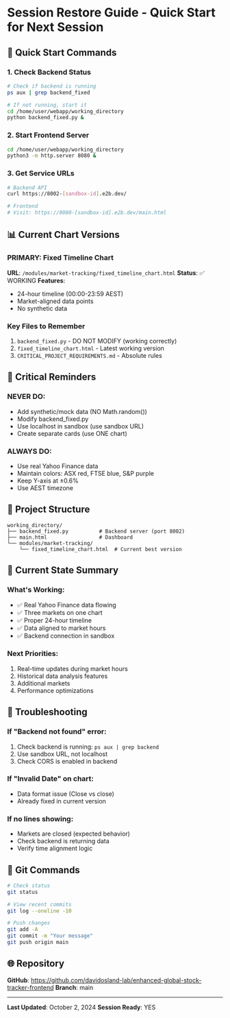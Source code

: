 # Session Restore Guide - Quick Start for Next Session

## 🚀 Quick Start Commands

### 1. Check Backend Status
```bash
# Check if backend is running
ps aux | grep backend_fixed

# If not running, start it
cd /home/user/webapp/working_directory
python backend_fixed.py &
```

### 2. Start Frontend Server
```bash
cd /home/user/webapp/working_directory
python3 -m http.server 8080 &
```

### 3. Get Service URLs
```bash
# Backend API
curl https://8002-[sandbox-id].e2b.dev/

# Frontend
# Visit: https://8080-[sandbox-id].e2b.dev/main.html
```

## 📊 Current Chart Versions

### PRIMARY: Fixed Timeline Chart
**URL**: `/modules/market-tracking/fixed_timeline_chart.html`
**Status**: ✅ WORKING
**Features**:
- 24-hour timeline (00:00-23:59 AEST)
- Market-aligned data points
- No synthetic data

### Key Files to Remember
1. `backend_fixed.py` - DO NOT MODIFY (working correctly)
2. `fixed_timeline_chart.html` - Latest working version
3. `CRITICAL_PROJECT_REQUIREMENTS.md` - Absolute rules

## 🔴 Critical Reminders

### NEVER DO:
- Add synthetic/mock data (NO Math.random())
- Modify backend_fixed.py
- Use localhost in sandbox (use sandbox URL)
- Create separate cards (use ONE chart)

### ALWAYS DO:
- Use real Yahoo Finance data
- Maintain colors: ASX red, FTSE blue, S&P purple
- Keep Y-axis at ±0.6%
- Use AEST timezone

## 📁 Project Structure
```
working_directory/
├── backend_fixed.py          # Backend server (port 8002)
├── main.html                 # Dashboard
└── modules/market-tracking/
    └── fixed_timeline_chart.html  # Current best version
```

## 🎯 Current State Summary

### What's Working:
- ✅ Real Yahoo Finance data flowing
- ✅ Three markets on one chart
- ✅ Proper 24-hour timeline
- ✅ Data aligned to market hours
- ✅ Backend connection in sandbox

### Next Priorities:
1. Real-time updates during market hours
2. Historical data analysis features
3. Additional markets
4. Performance optimizations

## 🔧 Troubleshooting

### If "Backend not found" error:
1. Check backend is running: `ps aux | grep backend`
2. Use sandbox URL, not localhost
3. Check CORS is enabled in backend

### If "Invalid Date" on chart:
- Data format issue (Close vs close)
- Already fixed in current version

### If no lines showing:
- Markets are closed (expected behavior)
- Check backend is returning data
- Verify time alignment logic

## 📝 Git Commands

```bash
# Check status
git status

# View recent commits
git log --oneline -10

# Push changes
git add -A
git commit -m "Your message"
git push origin main
```

## 🌐 Repository
**GitHub**: https://github.com/davidosland-lab/enhanced-global-stock-tracker-frontend
**Branch**: main

---
**Last Updated**: October 2, 2024
**Session Ready**: YES